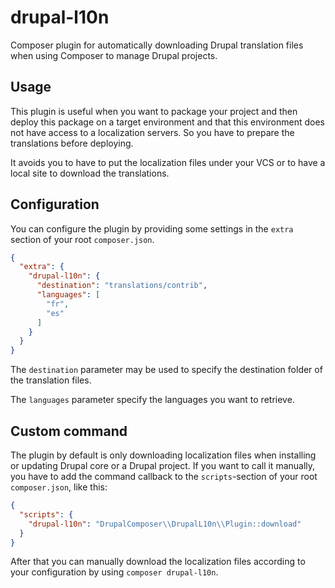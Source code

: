 # drupal-l10n

Composer plugin for automatically downloading Drupal translation files when 
using Composer to manage Drupal projects.

## Usage

This plugin is useful when you want to package your project and then deploy this
package on a target environment and that this environment does not have access
to a localization servers. So you have to prepare the translations before
deploying.

It avoids you to have to put the localization files under your VCS or to have a
local site to download the translations.

## Configuration

You can configure the plugin by providing some settings in the `extra` section
of your root `composer.json`.

```json
{
  "extra": {
    "drupal-l10n": {
      "destination": "translations/contrib",
      "languages": [
        "fr",
        "es"
      ]
    }
  }
}
```

The `destination` parameter may be used to specify the destination folder of the
translation files.

The `languages` parameter specify the languages you want to retrieve.


## Custom command

The plugin by default is only downloading localization files when installing or
updating Drupal core or a Drupal project. If you want to call it manually, you
have to add the command callback to the `scripts`-section of your root
`composer.json`, like this:

```json
{
  "scripts": {
    "drupal-l10n": "DrupalComposer\\DrupalL10n\\Plugin::download"
  }
}
```

After that you can manually download the localization files according to your
configuration by using `composer drupal-l10n`.
